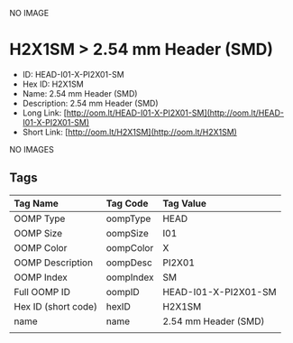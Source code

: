 


  
NO IMAGE  
# H2X1SM > 2.54 mm Header (SMD)

- ID: HEAD-I01-X-PI2X01-SM
- Hex ID: H2X1SM
- Name: 2.54 mm Header (SMD)
- Description: 2.54 mm Header (SMD)
- Long Link: [http://oom.lt/HEAD-I01-X-PI2X01-SM](http://oom.lt/HEAD-I01-X-PI2X01-SM)
- Short Link: [http://oom.lt/H2X1SM](http://oom.lt/H2X1SM)
  
NO IMAGES  
## Tags
  

|Tag Name|Tag Code|Tag Value|
| :--- | :--- | :--- |
|OOMP Type|oompType|HEAD|
|OOMP Size|oompSize|I01|
|OOMP Color|oompColor|X|
|OOMP Description|oompDesc|PI2X01|
|OOMP Index|oompIndex|SM|
|Full OOMP ID|oompID|HEAD-I01-X-PI2X01-SM|
|Hex ID (short code)|hexID|H2X1SM|
|name|name|2.54 mm Header (SMD)|
||||

